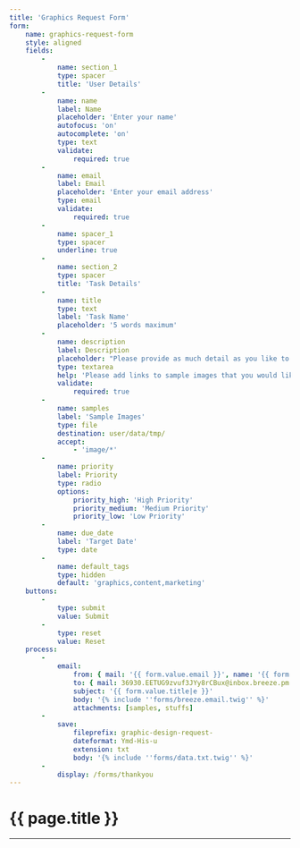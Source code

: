 ```yaml
---
title: 'Graphics Request Form'
form:
    name: graphics-request-form
    style: aligned
    fields:
        -
            name: section_1
            type: spacer
            title: 'User Details'
        -
            name: name
            label: Name
            placeholder: 'Enter your name'
            autofocus: 'on'
            autocomplete: 'on'
            type: text
            validate:
                required: true
        -
            name: email
            label: Email
            placeholder: 'Enter your email address'
            type: email
            validate:
                required: true
        -
            name: spacer_1
            type: spacer
            underline: true
        -
            name: section_2
            type: spacer
            title: 'Task Details'
        -
            name: title
            type: text
            label: 'Task Name'
            placeholder: '5 words maximum'
        -
            name: description
            label: Description
            placeholder: "Please provide as much detail as you like to describe the request.\nFeel free to include links to examples.  You can upload images below."
            type: textarea
            help: 'Please add links to sample images that you would like referenced or used for inspiration'
            validate:
                required: true
        -
            name: samples
            label: 'Sample Images'
            type: file
            destination: user/data/tmp/
            accept:
                - 'image/*'
        -
            name: priority
            label: Priority
            type: radio
            options:
                priority_high: 'High Priority'
                priority_medium: 'Medium Priority'
                priority_low: 'Low Priority'
        -
            name: due_date
            label: 'Target Date'
            type: date
        -
            name: default_tags
            type: hidden
            default: 'graphics,content,marketing'
    buttons:
        -
            type: submit
            value: Submit
        -
            type: reset
            value: Reset
    process:
        -
            email:
                from: { mail: '{{ form.value.email }}', name: '{{ form.value.name }}' }
                to: { mail: 36930.EETUG9zvuf3JYy8rCBux@inbox.breeze.pm }
                subject: '{{ form.value.title|e }}'
                body: '{% include ''forms/breeze.email.twig'' %}'
                attachments: [samples, stuffs]
        -
            save:
                fileprefix: graphic-design-request-
                dateformat: Ymd-His-u
                extension: txt
                body: '{% include ''forms/data.txt.twig'' %}'
        -
            display: /forms/thankyou
---
```


# {{ page.title }}

---